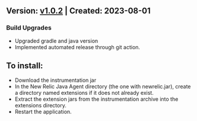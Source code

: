 ## Version: [v1.0.2](https://github.com/newrelic-experimental/newrelic-java-micronaut-http/releases/tag/v1.0.2) | Created: 2023-08-01
### Build Upgrades

- Upgraded gradle and java version
- Implemented automated release through git action.

## To install:

- Download the instrumentation jar
- In the New Relic Java Agent directory (the one with newrelic.jar), create a directory named extensions if it does not already exist.
- Extract the extension jars from the instrumentation archive into the extensions directory.
- Restart the application.
